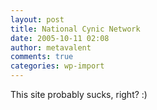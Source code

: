 ```yaml
---
layout: post
title: National Cynic Network
date: 2005-10-11 02:08
author: metavalent
comments: true
categories: wp-import
---
```

This site probably sucks, right? :)
